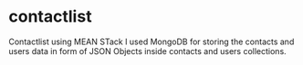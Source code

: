 # contactlist
Contactlist using MEAN STack
I used MongoDB for storing the contacts and users data in form of JSON Objects inside contacts and users collections.
